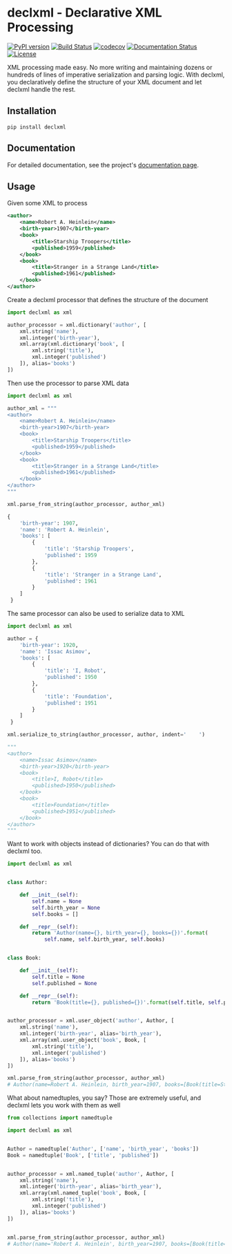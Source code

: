 # declxml - Declarative XML Processing
[![PyPI version](https://badge.fury.io/py/declxml.svg)](https://badge.fury.io/py/declxml)
[![Build Status](https://travis-ci.org/gatkin/declxml.svg?branch=master)](https://travis-ci.org/gatkin/declxml)
[![codecov](https://codecov.io/gh/gatkin/declxml/branch/master/graph/badge.svg)](https://codecov.io/gh/gatkin/declxml)
[![Documentation Status](http://readthedocs.org/projects/declxml/badge/?version=latest)](http://declxml.readthedocs.io/)
[![License](https://img.shields.io/github/license/mashape/apistatus.svg)](https://pypi.python.org/pypi/declxml/)

XML processing made easy. No more writing and maintaining dozens or hundreds of lines of imperative serialization and parsing logic. With declxml, you declaratively define the structure of your XML document and let declxml handle the rest.

## Installation
```
pip install declxml
```

## Documentation
For detailed documentation, see the project's [documentation page](http://declxml.readthedocs.io/).

## Usage
Given some XML to process
```xml
<author>
    <name>Robert A. Heinlein</name>
    <birth-year>1907</birth-year>
    <book>
        <title>Starship Troopers</title>
        <published>1959</published>
    </book>
    <book>
        <title>Stranger in a Strange Land</title>
        <published>1961</published>
    </book>
</author>
```

Create a declxml processor that defines the structure of the document
```python
import declxml as xml

author_processor = xml.dictionary('author', [
    xml.string('name'),
    xml.integer('birth-year'),
    xml.array(xml.dictionary('book', [
        xml.string('title'),
        xml.integer('published')
    ]), alias='books')
])
```

Then use the processor to parse XML data
```python
import declxml as xml

author_xml = """
<author>
    <name>Robert A. Heinlein</name>
    <birth-year>1907</birth-year>
    <book>
        <title>Starship Troopers</title>
        <published>1959</published>
    </book>
    <book>
        <title>Stranger in a Strange Land</title>
        <published>1961</published>
    </book>
</author>
"""

xml.parse_from_string(author_processor, author_xml)

{
    'birth-year': 1907,
    'name': 'Robert A. Heinlein',
    'books': [
        {
            'title': 'Starship Troopers',
            'published': 1959
        },
        {
            'title': 'Stranger in a Strange Land',
            'published': 1961
        }
    ]
 }
```

The same processor can also be used to serialize data to XML
```python
import declxml as xml

author = {
    'birth-year': 1920,
    'name': 'Issac Asimov',
    'books': [
        {
            'title': 'I, Robot',
            'published': 1950
        },
        {
            'title': 'Foundation',
            'published': 1951
        }
    ]
 }

xml.serialize_to_string(author_processor, author, indent='    ')

"""
<author>
    <name>Issac Asimov</name>
    <birth-year>1920</birth-year>
    <book>
        <title>I, Robot</title>
        <published>1950</published>
    </book>
    <book>
        <title>Foundation</title>
        <published>1951</published>
    </book>
</author>
"""
```

Want to work with objects instead of dictionaries? You can do that with declxml too.
```python
import declxml as xml


class Author:

    def __init__(self):
        self.name = None
        self.birth_year = None
        self.books = []

    def __repr__(self):
        return 'Author(name={}, birth_year={}, books={})'.format(
            self.name, self.birth_year, self.books)


class Book:

    def __init__(self):
        self.title = None
        self.published = None

    def __repr__(self):
        return 'Book(title={}, published={})'.format(self.title, self.published)


author_processor = xml.user_object('author', Author, [
    xml.string('name'),
    xml.integer('birth-year', alias='birth_year'),
    xml.array(xml.user_object('book', Book, [
        xml.string('title'),
        xml.integer('published')
    ]), alias='books')
])

xml.parse_from_string(author_processor, author_xml)
# Author(name=Robert A. Heinlein, birth_year=1907, books=[Book(title=Starship Troopers, published=1950), Book(title=Stranger in a Strange Land, published=1951)])
```

What about namedtuples, you say? Those are extremely useful, and declxml lets you work with them as well
```python
from collections import namedtuple

import declxml as xml


Author = namedtuple('Author', ['name', 'birth_year', 'books'])
Book = namedtuple('Book', ['title', 'published'])


author_processor = xml.named_tuple('author', Author, [
    xml.string('name'),
    xml.integer('birth-year', alias='birth_year'),
    xml.array(xml.named_tuple('book', Book, [
        xml.string('title'),
        xml.integer('published')
    ]), alias='books')
])


xml.parse_from_string(author_processor, author_xml)
# Author(name='Robert A. Heinlein', birth_year=1907, books=[Book(title='Starship Troopers', published=1959), Book(title='Stranger in a Strange Land', published=1961)])
```
